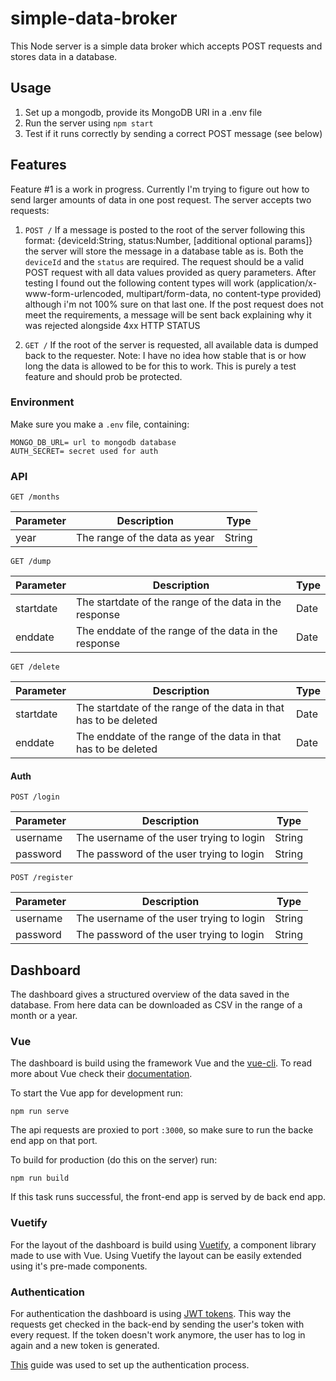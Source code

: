 # simple-data-broker
This Node server is a simple data broker which accepts POST requests and stores data in a database.

## Usage
1. Set up a mongodb, provide its MongoDB URI in a .env file
2. Run the server using `npm start`
3. Test if it runs correctly by sending a correct POST message (see below)

## Features

Feature #1 is a work in progress. Currently I'm trying to figure out how to send larger amounts of data in one post request.
The server accepts two requests:

1. `POST /` If a message is posted to the root of the server following this format: {deviceId:String, status:Number, [additional optional params]} the server will store the message in a database table as is. Both the `deviceId` and the `status` are required. The request should be a valid POST request with all data values provided as query parameters. After testing I found out the following content types will work (application/x-www-form-urlencoded, multipart/form-data, no content-type provided) although i'm not 100% sure on that last one. If the post request does not meet the requirements, a message will be sent back explaining why it was rejected alongside  4xx HTTP STATUS

2. `GET /` If the root of the server is requested, all available data is dumped back to the requester. Note: I have no idea how stable that is or how long the data is allowed to be for this to work. This is purely a test feature and should prob be protected.

### Environment

Make sure you make a `.env` file, containing:

```
MONGO_DB_URL= url to mongodb database
AUTH_SECRET= secret used for auth
```

### API

```GET /months```
 
| Parameter | Description | Type |
|---|---|---|
| year | The range of the data as year | String |

```GET /dump```

| Parameter | Description | Type |
|---|---|---|
| startdate | The startdate of the range of the data in the response | Date |
| enddate | The enddate of the range of the data in the response | Date |


```GET /delete```

| Parameter | Description | Type |
|---|---|---|
| startdate | The startdate of the range of the data in that has to be deleted | Date |
| enddate | The enddate of the range of the data in that has to be deleted | Date |

#### Auth

```POST /login```

| Parameter | Description | Type |
|---|---|---|
| username | The username of the user trying to login | String |
| password | The password of the user trying to login | String |

```POST /register```

| Parameter | Description | Type |
|---|---|---|
| username | The username of the user trying to login | String |
| password | The password of the user trying to login | String |

## Dashboard

The dashboard gives a structured overview of the data saved in the database. From here data can be downloaded as CSV in the range of a month or a year.

### Vue

The dashboard is build using the framework Vue and the [vue-cli](https://github.com/vuejs/vue-cli). To read more about Vue check their [documentation](https://vuejs.org/v2/guide/).

To start the Vue app for development run:

```npm run serve```

The api requests are proxied to port `:3000`, so make sure to run the backe end app on that port.

To build for production (do this on the server) run:

```npm run build```

If this task runs successful, the front-end app is served by de back end app.


### Vuetify

For the layout of the dashboard is build using [Vuetify](https://vuetifyjs.com/en/), a component library made to use with Vue. Using Vuetify the layout can be easily extended using it's pre-made components.

### Authentication

For authentication the dashboard is using [JWT tokens](https://jwt.io/). This way the requests get checked in the back-end by sending the user's token with every request. If the token doesn't work anymore, the user has to log in again and a new token is generated.

[This](https://www.djamware.com/post/5ac8338780aca714d19d5b9e/securing-mevn-stack-vuejs-2-web-application-using-passport) guide was used to set up the authentication process.